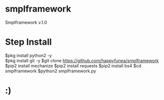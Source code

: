 # smplframework
Smplframework v.1.0

# Step Install
$pkg install python2 -y <br>
$pkg install git -y
$git clone https://github.com/happyfunea/smplframework
$pip2 install mechanize
$pip2 install requests
$pip2 install bs4
$cd smplframework
$python2 smplframework.py
# :)
